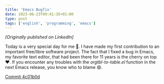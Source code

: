 ```yaml
---
title: 'Emacs Bugfix'
date: 2023-06-23T09:41:35+01:00
type: post
tags: ['english', 'programming', 'emacs']
---
```

*[Originally published on LinkedIn]*

Today is a very special day for me :tada:. I have made my first contribution to an important free/libre software project. The fact that I fixed a bug in Emacs, my favorite text editor, that had been there for 11 years is the cherry on top :heart:. If you encounter any troubles with the *orgtbl-to-table.el* function in the next Emacs release, you know who to blame :smile:.

[Commit 4c01b0d](https://github.com/emacs-mirror/emacs/commit/4c01b0deee13808605b05a89e927e67eaf67edbd)